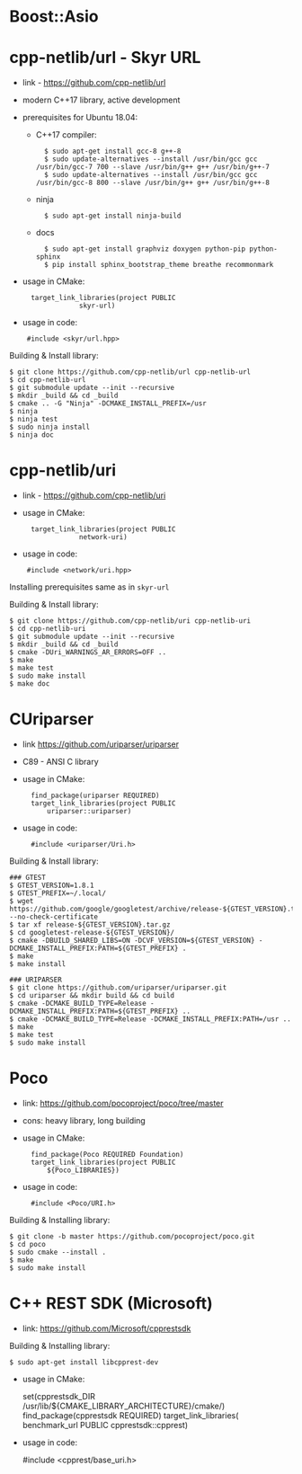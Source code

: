 # Boost::Asio

# cpp-netlib/url - Skyr URL

- link - https://github.com/cpp-netlib/url
- modern C++17 library, active development
- prerequisites for Ubuntu 18.04:
    - C++17 compiler:

            $ sudo apt-get install gcc-8 g++-8
            $ sudo update-alternatives --install /usr/bin/gcc gcc /usr/bin/gcc-7 700 --slave /usr/bin/g++ g++ /usr/bin/g++-7
            $ sudo update-alternatives --install /usr/bin/gcc gcc /usr/bin/gcc-8 800 --slave /usr/bin/g++ g++ /usr/bin/g++-8
    - ninja

            $ sudo apt-get install ninja-build

    - docs

            $ sudo apt-get install graphviz doxygen python-pip python-sphinx
            $ pip install sphinx_bootstrap_theme breathe recommonmark
            
- usage in CMake: 
    
        target_link_libraries(project PUBLIC
                    skyr-url)
            
- usage in code:
            
       #include <skyr/url.hpp>
    

Building & Install library:

    $ git clone https://github.com/cpp-netlib/url cpp-netlib-url
    $ cd cpp-netlib-url
    $ git submodule update --init --recursive
    $ mkdir _build && cd _build
    $ cmake .. -G "Ninja" -DCMAKE_INSTALL_PREFIX=/usr
    $ ninja
    $ ninja test
    $ sudo ninja install
    $ ninja doc

# cpp-netlib/uri
- link - https://github.com/cpp-netlib/uri
- usage in CMake: 
    
        target_link_libraries(project PUBLIC
                    network-uri)
            
- usage in code:
            
       #include <network/uri.hpp>

Installing prerequisites same as in `skyr-url`

Building & Install library:

    $ git clone https://github.com/cpp-netlib/uri cpp-netlib-uri
    $ cd cpp-netlib-uri
    $ git submodule update --init --recursive
    $ mkdir _build && cd _build
    $ cmake -DUri_WARNINGS_AR_ERRORS=OFF ..
    $ make
    $ make test
    $ sudo make install
    $ make doc


# CUriparser

- link https://github.com/uriparser/uriparser
- C89 - ANSI C library
- usage in CMake: 
    
        find_package(uriparser REQUIRED)
        target_link_libraries(project PUBLIC
            uriparser::uriparser)
            
- usage in code:
            
        #include <uriparser/Uri.h>    


Building & Install library:

    ### GTEST
    $ GTEST_VERSION=1.8.1
    $ GTEST_PREFIX=~/.local/
    $ wget https://github.com/google/googletest/archive/release-${GTEST_VERSION}.tar.gz --no-check-certificate
    $ tar xf release-${GTEST_VERSION}.tar.gz
    $ cd googletest-release-${GTEST_VERSION}/
    $ cmake -DBUILD_SHARED_LIBS=ON -DCVF_VERSION=${GTEST_VERSION} -DCMAKE_INSTALL_PREFIX:PATH=${GTEST_PREFIX} .
    $ make
    $ make install

    ### URIPARSER
    $ git clone https://github.com/uriparser/uriparser.git
    $ cd uriparser && mkdir build && cd build
    $ cmake -DCMAKE_BUILD_TYPE=Release -DCMAKE_INSTALL_PREFIX:PATH=${GTEST_PREFIX} ..
    $ cmake -DCMAKE_BUILD_TYPE=Release -DCMAKE_INSTALL_PREFIX:PATH=/usr ..
    $ make
    $ make test
    $ sudo make install


# Poco

- link: https://github.com/pocoproject/poco/tree/master
- cons: heavy library, long building
- usage in CMake: 
    
        find_package(Poco REQUIRED Foundation)
        target_link_libraries(project PUBLIC
            ${Poco_LIBRARIES})
            
- usage in code:
            
        #include <Poco/URI.h> 

Building & Installing library:

    $ git clone -b master https://github.com/pocoproject/poco.git
    $ cd poco
    $ sudo cmake --install . 
    $ make
    $ sudo make install
    
# C++ REST SDK (Microsoft)

- link: https://github.com/Microsoft/cpprestsdk

Building & Installing library:

    $ sudo apt-get install libcpprest-dev
    
- usage in CMake:

    
    set(cpprestsdk_DIR /usr/lib/${CMAKE_LIBRARY_ARCHITECTURE}/cmake/)
    find_package(cpprestsdk REQUIRED)
    target_link_libraries(
            benchmark_url
            PUBLIC
            cpprestsdk::cpprest)
            
            
- usage in code:


    #include <cpprest/base_uri.h>
